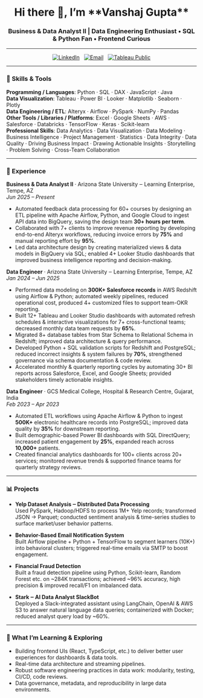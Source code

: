 <!-- 🚀 Vanshaj Gupta — GitHub Profile README -->

<h1 align="center">Hi there 👋, I’m **Vanshaj Gupta**</h1>
<h3 align="center">Business & Data Analyst II | Data Engineering Enthusiast • SQL & Python Fan • Frontend Curious</h3>

---



<p align="center">
  <!-- Contact / Social badges -->
  <a href="https://www.linkedin.com/in/vanshajgupta"><img src="https://img.shields.io/badge/LinkedIn-Profile-0077B5?style=for-the-badge&logo=linkedin&logoColor=white" alt="LinkedIn"/></a>
  &nbsp;
  <a href="mailto:gupta.vanshaj05@gmail.com"><img src="https://img.shields.io/badge/Email-gupta.vanshaj05@gmail.com-D14836?style=for-the-badge&logo=gmail&logoColor=white" alt="Email"/></a>
  &nbsp;
  <a href="https://public.tableau.com/app/profile/vanshaj.gupta/vizzes"><img src="https://img.shields.io/badge/Tableau-Public-E97627?style=for-the-badge&logo=tableau&logoColor=white" alt="Tableau Public"/></a>
</p>

---

### 🧰 Skills & Tools

**Programming / Languages**: Python · SQL · DAX · JavaScript · Java  
**Data Visualization**: Tableau · Power BI · Looker · Matplotlib · Seaborn · Plotly  
**Data Engineering / ETL**: Alteryx · Airflow · PySpark · NumPy · Pandas  
**Other Tools / Libraries / Platforms**: Excel · Google Sheets · AWS · Salesforce · Databricks · TensorFlow · Keras · Scikit-learn  
**Professional Skills**: Data Analytics · Data Visualization · Data Modeling · Business Intelligence · Project Management · Statistics · Data Integrity · Data Quality · Driving Business Impact · Drawing Actionable Insights · Storytelling · Problem Solving · Cross-Team Collaboration  


---

### 💼 Experience

**Business & Data Analyst II** · Arizona State University ‒ Learning Enterprise, Tempe, AZ  
*Jun 2025 – Present*  
- Automated feedback data processing for 60+ courses by designing an ETL pipeline with Apache Airflow, Python, and Google Cloud to ingest API data into BigQuery, saving the design team **30+ hours per term**.  
- Collaborated with 7+ clients to improve revenue reporting by developing end-to-end Alteryx workflows, reducing invoice errors by **75%** and manual reporting effort by **95%**.  
- Led data architecture design by creating materialized views & data models in BigQuery via SQL; enabled 4+ Looker Studio dashboards that improved business intelligence reporting and decision-making.

**Data Engineer** · Arizona State University ‒ Learning Enterprise, Tempe, AZ  
*Jan 2024 – Jun 2025*  
- Performed data modeling on **300K+ Salesforce records** in AWS Redshift using Airflow & Python; automated weekly pipelines, reduced operational cost, produced 4+ customized files to support team-OKR reporting.  
- Built 12+ Tableau and Looker Studio dashboards with automated refresh schedules & interactive visualizations for 7+ cross-functional teams; decreased monthly data team requests by **65%**.  
- Migrated 8+ database tables from Star Schema to Relational Schema in Redshift; improved data architecture & query performance.  
- Developed Python + SQL validation scripts for Redshift and PostgreSQL; reduced incorrect insights & system failures by **70%**, strengthened governance via schema documentation & code review.  
- Accelerated monthly & quarterly reporting cycles by automating 30+ BI reports across Salesforce, Excel, and Google Sheets; provided stakeholders timely actionable insights.

**Data Engineer** · GCS Medical College, Hospital & Research Centre, Gujarat, India  
*Feb 2023 – Apr 2023*  
- Automated ETL workflows using Apache Airflow & Python to ingest **500K+** electronic healthcare records into PostgreSQL; improved data quality by **35%** for downstream reporting.  
- Built demographic-based Power BI dashboards with SQL DirectQuery; increased patient engagement by **25%**, expanded reach across **10,000+** patients.  
- Created financial analytics dashboards for 100+ clients across 20+ services; monitored revenue trends & supported finance teams for quarterly strategy reviews.

---

### 📊 Projects

- **Yelp Dataset Analysis ‒ Distributed Data Processing**  
  Used PySpark, Hadoop/HDFS to process 1M+ Yelp records; transformed JSON → Parquet; conducted sentiment analysis & time-series studies to surface market/user behavior patterns.

- **Behavior-Based Email Notification System**  
  Built Airflow pipeline + Python + TensorFlow to segment learners (10K+) into behavioral clusters; triggered real-time emails via SMTP to boost engagement.

- **Financial Fraud Detection**  
  Built a fraud detection pipeline using Python, Scikit-learn, Random Forest etc. on ~284K transactions; achieved ~96% accuracy, high precision & improved recall/F1 on imbalanced data.

- **Stark ‒ AI Data Analyst SlackBot**  
  Deployed a Slack-integrated assistant using LangChain, OpenAI & AWS S3 to answer natural language data queries; containerized with Docker; reduced analyst query load by ~60%.

---

### 🌱 What I’m Learning & Exploring

- Building frontend UIs (React, TypeScript, etc.) to deliver better user experiences for dashboards & data tools.  
- Real-time data architecture and streaming pipelines.  
- Robust software engineering practices in data work: modularity, testing, CI/CD, code reviews.  
- Data governance, metadata, and reproducibility in large data environments.
